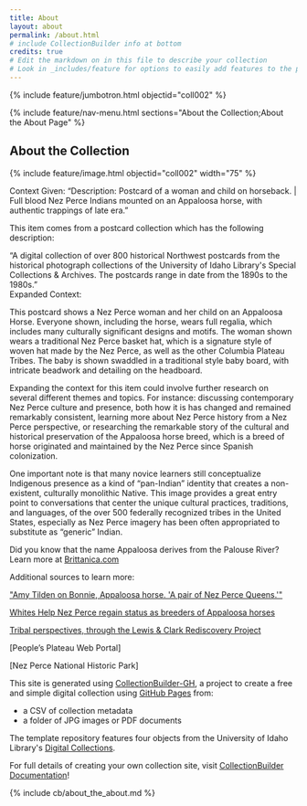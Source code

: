 ```yaml
---
title: About
layout: about
permalink: /about.html
# include CollectionBuilder info at bottom
credits: true
# Edit the markdown on in this file to describe your collection
# Look in _includes/feature for options to easily add features to the page
---
```


{% include feature/jumbotron.html objectid="coll002" %}

{% include feature/nav-menu.html sections="About the Collection;About the About Page" %}

## About the Collection

{% include feature/image.html objectid="coll002" width="75" %}
<br>

Context Given: “Description: Postcard of a woman and child on horseback. | Full blood Nez Perce Indians mounted on an Appaloosa horse, with authentic trappings of late era.”

This item comes from a postcard collection which has the following description:

“A digital collection of over 800 historical Northwest postcards from the historical photograph collections of the University of Idaho Library's Special Collections & Archives. The postcards range in date from the 1890s to the 1980s.”
<br>
Expanded Context:

This postcard shows a Nez Perce woman and her child on an Appaloosa Horse. Everyone shown, including the horse, wears full regalia, which includes many culturally significant designs and motifs. The woman shown wears a traditional Nez Perce basket hat, which is a signature style of woven hat made by the Nez Perce, as well as the other Columbia Plateau Tribes. The baby is shown swaddled in a traditional style baby board, with intricate beadwork and detailing on the headboard.

Expanding the context for this item could involve further research on several different themes and topics. For instance: discussing contemporary Nez Perce culture and presence, both how it is has changed and remained remarkably consistent, learning more about Nez Perce history from a Nez Perce perspective, or researching the remarkable story of the cultural and historical preservation of the Appaloosa horse breed, which is a breed of horse originated and maintained by the Nez Perce since Spanish colonization.

One important note is that many novice learners still conceptualize Indigenous presence as a kind of “pan-Indian” identity that creates a non-existent, culturally monolithic Native. This image provides a great entry point to conversations that center the unique cultural practices, traditions, and languages, of the over 500 federally recognized tribes in the United States, especially as Nez Perce imagery has been often appropriated to substitute as “generic” Indian.


Did you know that the name Appaloosa derives from the Palouse River? Learn more at [Brittanica.com](https://www.britannica.com/animal/Appaloosa)



Additional sources to learn more:

["Amy Tilden on Bonnie, Appaloosa horse. 'A pair of Nez Perce Queens.'"](https://digital.lib.uidaho.edu/digital/collection/nwpostcards/id/741/rec/1)

[Whites Help Nez Perce regain status as breeders of Appaloosa horses](https://www.lib.uidaho.edu/digital/mccall/items/mccall430.html)
    
[Tribal perspectives, through the Lewis & Clark Rediscovery Project](   https://www.lib.uidaho.edu/digital/L3/ShowOneObjectSiteID34ObjectID85.html)
    
[People’s Plateau Web Portal]

[Nez Perce National Historic Park]









This site is generated using [CollectionBuilder-GH](https://collectionbuilding.github.io/gh/), a project to create a free and simple digital collection using [GitHub Pages](https://pages.github.com/) from: 

- a CSV of collection metadata
- a folder of JPG images or PDF documents

The template repository features four objects from the University of Idaho Library's [Digital Collections](https://www.lib.uidaho.edu/digital). 

For full details of creating your own collection site, visit [CollectionBuilder Documentation](https://collectionbuilder.github.io/cb-docs/)!

<!-- IMPORTANT!!! DELETE this comment and the include below when you are finished editing this page for your collection. The include below introduces about page features. They will show up on your collection's about page until you delete it.  -->
{% include cb/about_the_about.md %} 
